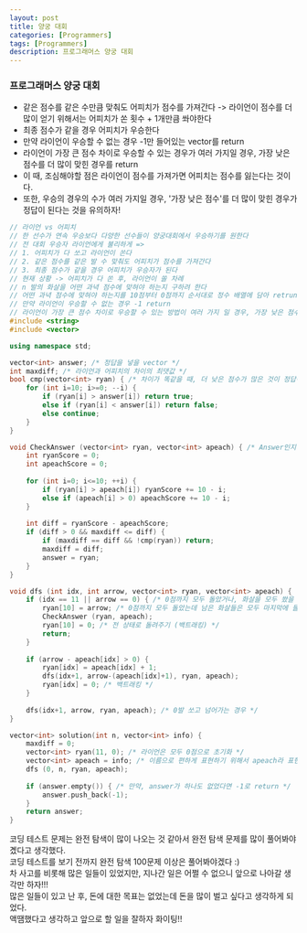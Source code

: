 ```yaml
---
layout: post
title: 양궁 대회
categories: [Programmers]
tags: [Programmers]
description: 프로그래머스 양궁 대회
---
```


### 프로그래머스 양궁 대회

- 같은 점수를 같은 수만큼 맞춰도 어피치가 점수를 가져간다 -> 라이언이 점수를 더 많이 얻기 위해서는 어피치가 쏜 횟수 + 1개만큼 쏴야한다
- 최종 점수가 같을 경우 어피치가 우승한다
- 만약 라이언이 우승할 수 없는 경우 -1만 들어있는 vector를 return
- 라이언이 가장 큰 점수 차이로 우승할 수 있는 경우가 여러 가지일 경우, 가장 낮은 점수를 더 많이 맞힌 경우를 return
- 이 때, 조심해야할 점은 라이언이 점수를 가져가면 어피치는 점수를 잃는다는 것이다.
- 또한, 우승의 경우의 수가 여러 가지일 경우, '가장 낮은 점수'를 더 많이 맞힌 경우가 정답이 된다는 것을 유의하자!

```c++
// 라이언 vs 어피치
// 한 선수가 연속 우승보다 다양한 선수들이 양궁대회에서 우승하기를 원한다
// 전 대회 우승자 라이언에게 불리하게 => 
// 1. 어피치가 다 쏘고 라이언이 쏜다
// 2. 같은 점수를 같은 발 수 맞춰도 어피치가 점수를 가져간다
// 3. 최종 점수가 같을 경우 어피치가 우승자가 된다 
// 현재 상황 -> 어피치가 다 쏜 후, 라이언이 쏠 차례
// n 발의 화살을 어떤 과녁 점수에 맞혀야 하는지 구하려 한다
// 어떤 과녁 점수에 맞혀야 하는지를 10점부터 0점까지 순서대로 정수 배열에 담아 retrun
// 만약 라이언이 우승할 수 없는 경우 -1 return 
// 라이언이 가장 큰 점수 차이로 우승할 수 있는 방법이 여러 가지 일 경우, 가장 낮은 점수를 더 많이 맞힌 경우를 return
#include <string>
#include <vector>

using namespace std;

vector<int> answer; /* 정답을 넣을 vector */
int maxdiff; /* 라이언과 어피치의 차이의 최댓값 */
bool cmp(vector<int> ryan) { /* 차이가 똑같을 때, 더 낮은 점수가 많은 것이 정답이 되어야 한다는 조건 */
    for (int i=10; i>=0; --i) {
        if (ryan[i] > answer[i]) return true;
        else if (ryan[i] < answer[i]) return false;
        else continue;
    }
}

void CheckAnswer (vector<int> ryan, vector<int> apeach) { /* Answer인지 check */
    int ryanScore = 0;
    int apeachScore = 0;
    
    for (int i=0; i<=10; ++i) {
        if (ryan[i] > apeach[i]) ryanScore += 10 - i;
        else if (apeach[i] > 0) apeachScore += 10 - i;
    }
    
    int diff = ryanScore - apeachScore;
    if (diff > 0 && maxdiff <= diff) {
        if (maxdiff == diff && !cmp(ryan)) return;
        maxdiff = diff;
        answer = ryan;
    }
}

void dfs (int idx, int arrow, vector<int> ryan, vector<int> apeach) {
    if (idx == 11 || arrow == 0) { /* 0점까지 모두 돌았거나, 화살을 모두 쐈을 경우 종료 */
        ryan[10] = arrow; /* 0점까지 모두 돌았는데 남은 화살들은 모두 마지막에 들어감. 화살을 모두 쏘면 arrow가 0임. */
        CheckAnswer (ryan, apeach);
        ryan[10] = 0; /* 전 상태로 돌려주기 (백트래킹) */
        return;
    }
    
    if (arrow - apeach[idx] > 0) {
        ryan[idx] = apeach[idx] + 1;
        dfs(idx+1, arrow-(apeach[idx]+1), ryan, apeach);
        ryan[idx] = 0; /* 백트래킹 */
    }
    
    dfs(idx+1, arrow, ryan, apeach); /* 0발 쏘고 넘어가는 경우 */
}

vector<int> solution(int n, vector<int> info) {
    maxdiff = 0;
    vector<int> ryan(11, 0); /* 라이언은 모두 0점으로 초기화 */
    vector<int> apeach = info; /* 이름으로 편하게 표현하기 위해서 apeach라 표현 */
    dfs (0, n, ryan, apeach);
    
    if (answer.empty()) { /* 만약, answer가 하나도 없었다면 -1로 return */
        answer.push_back(-1);
    }
    return answer;
}
```

코딩 테스트 문제는 완전 탐색이 많이 나오는 것 같아서 완전 탐색 문제를 많이 풀어봐야곘다고 생각했다.     
코딩 테스트를 보기 전까지 완전 탐색 100문제 이상은 풀어봐야겠다 :)      
차 사고를 비롯해 많은 일들이 있었지만, 지나간 일은 어쩔 수 없으니 앞으로 나아갈 생각만 하자!!!      
많은 일들이 있고 난 후, 돈에 대한 목표는 없었는데 돈을 많이 벌고 싶다고 생각하게 되었다.    
액땜했다고 생각하고 앞으로 할 일을 잘하자 화이팅!!